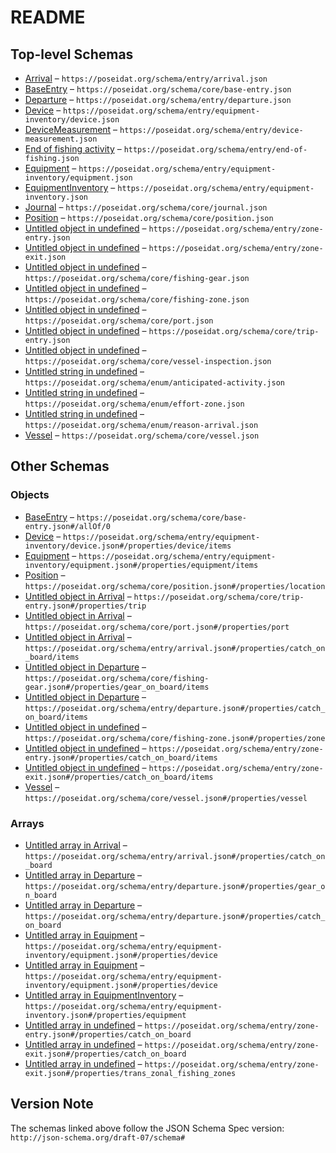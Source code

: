 # README

## Top-level Schemas

-   [Arrival](./arrival.md "A return to port event") – `https://poseidat.org/schema/entry/arrival.json`
-   [BaseEntry](./base-entry.md "The shared properties for all entries") – `https://poseidat.org/schema/core/base-entry.json`
-   [Departure](./departure.md "A departure from port event") – `https://poseidat.org/schema/entry/departure.json`
-   [Device](./device.md "A device which is a part of a piece of equipment installed on a vessel") – `https://poseidat.org/schema/entry/equipment-inventory/device.json`
-   [DeviceMeasurement](./device-measurement.md "A device measurement journal entry") – `https://poseidat.org/schema/entry/device-measurement.json`
-   [End of fishing activity](./end-of-fishing.md "Notification of intent to cease all fishing activity for the trip") – `https://poseidat.org/schema/entry/end-of-fishing.json`
-   [Equipment](./equipment.md "A piece of equipment installed on a vessel") – `https://poseidat.org/schema/entry/equipment-inventory/equipment.json`
-   [EquipmentInventory](./equipment-inventory.md "An entry detailing the equipment installed on a vessel") – `https://poseidat.org/schema/entry/equipment-inventory.json`
-   [Journal](./journal.md "A trip journal") – `https://poseidat.org/schema/core/journal.json`
-   [Position](./position.md "A navigational position that can be used in an entry") – `https://poseidat.org/schema/core/position.json`
-   [Untitled object in undefined](./zone-entry.md "Entry declaration of a fishing zone") – `https://poseidat.org/schema/entry/zone-entry.json`
-   [Untitled object in undefined](./zone-exit.md "Exit declaration of a fishing zone") – `https://poseidat.org/schema/entry/zone-exit.json`
-   [Untitled object in undefined](./fishing-gear.md "Fishing gear details") – `https://poseidat.org/schema/core/fishing-gear.json`
-   [Untitled object in undefined](./fishing-zone.md "Geographical zone for fishing activities") – `https://poseidat.org/schema/core/fishing-zone.json`
-   [Untitled object in undefined](./port.md "Fishing port details") – `https://poseidat.org/schema/core/port.json`
-   [Untitled object in undefined](./trip-entry.md "The trip related details of a journal entry") – `https://poseidat.org/schema/core/trip-entry.json`
-   [Untitled object in undefined](./vessel-inspection.md "Vessel inspection details") – `https://poseidat.org/schema/core/vessel-inspection.json`
-   [Untitled string in undefined](./anticipated-activity.md "The anticipated activity for the fishing trip") – `https://poseidat.org/schema/enum/anticipated-activity.json`
-   [Untitled string in undefined](./effort-zone.md "The fishing effort zone") – `https://poseidat.org/schema/enum/effort-zone.json`
-   [Untitled string in undefined](./reason-arrival.md "The reason for the vessel to return to port") – `https://poseidat.org/schema/enum/reason-arrival.json`
-   [Vessel](./vessel.md "The vessel information") – `https://poseidat.org/schema/core/vessel.json`

## Other Schemas

### Objects

-   [BaseEntry](./arrival-allof-baseentry.md "The shared properties for all entries") – `https://poseidat.org/schema/core/base-entry.json#/allOf/0`
-   [Device](./equipment-properties-device-device.md "A device which is a part of a piece of equipment installed on a vessel") – `https://poseidat.org/schema/entry/equipment-inventory/device.json#/properties/device/items`
-   [Equipment](./equipment-inventory-properties-equipment-equipment.md "A piece of equipment installed on a vessel") – `https://poseidat.org/schema/entry/equipment-inventory/equipment.json#/properties/equipment/items`
-   [Position](./trip-entry-properties-position.md "A navigational position that can be used in an entry") – `https://poseidat.org/schema/core/position.json#/properties/location`
-   [Untitled object in Arrival](./arrival-properties-trip.md "The trip related details of a journal entry") – `https://poseidat.org/schema/core/trip-entry.json#/properties/trip`
-   [Untitled object in Arrival](./arrival-properties-port.md "Fishing port details") – `https://poseidat.org/schema/core/port.json#/properties/port`
-   [Untitled object in Arrival](./arrival-properties-catch_on_board-items.md) – `https://poseidat.org/schema/entry/arrival.json#/properties/catch_on_board/items`
-   [Untitled object in Departure](./departure-properties-gear_on_board-items.md "Fishing gear details") – `https://poseidat.org/schema/core/fishing-gear.json#/properties/gear_on_board/items`
-   [Untitled object in Departure](./departure-properties-catch_on_board-items.md) – `https://poseidat.org/schema/entry/departure.json#/properties/catch_on_board/items`
-   [Untitled object in undefined](./zone-entry-properties-zone.md "Geographical zone for fishing activities") – `https://poseidat.org/schema/core/fishing-zone.json#/properties/zone`
-   [Untitled object in undefined](./zone-entry-properties-catch_on_board-items.md) – `https://poseidat.org/schema/entry/zone-entry.json#/properties/catch_on_board/items`
-   [Untitled object in undefined](./zone-exit-properties-catch_on_board-items.md) – `https://poseidat.org/schema/entry/zone-exit.json#/properties/catch_on_board/items`
-   [Vessel](./journal-properties-vessel.md "The vessel information") – `https://poseidat.org/schema/core/vessel.json#/properties/vessel`

### Arrays

-   [Untitled array in Arrival](./arrival-properties-catch_on_board.md "The caught fish present on board the vessel") – `https://poseidat.org/schema/entry/arrival.json#/properties/catch_on_board`
-   [Untitled array in Departure](./departure-properties-gear_on_board.md "The gear present on board the vessel") – `https://poseidat.org/schema/entry/departure.json#/properties/gear_on_board`
-   [Untitled array in Departure](./departure-properties-catch_on_board.md "The previously caught fish present on board the vessel") – `https://poseidat.org/schema/entry/departure.json#/properties/catch_on_board`
-   [Untitled array in Equipment](./equipment-properties-device.md "The collection of devices that are a part of this piece of equipment") – `https://poseidat.org/schema/entry/equipment-inventory/equipment.json#/properties/device`
-   [Untitled array in Equipment](./equipment-properties-device.md "The collection of devices that are a part of this piece of equipment") – `https://poseidat.org/schema/entry/equipment-inventory/equipment.json#/properties/device`
-   [Untitled array in EquipmentInventory](./equipment-inventory-properties-equipment.md "The collection of equipment for the vessel") – `https://poseidat.org/schema/entry/equipment-inventory.json#/properties/equipment`
-   [Untitled array in undefined](./zone-entry-properties-catch_on_board.md "The previously caught fish present on the vessel at the time of entry") – `https://poseidat.org/schema/entry/zone-entry.json#/properties/catch_on_board`
-   [Untitled array in undefined](./zone-exit-properties-catch_on_board.md "The previously caught fish present on the vessel at the time of entry") – `https://poseidat.org/schema/entry/zone-exit.json#/properties/catch_on_board`
-   [Untitled array in undefined](./zone-exit-properties-trans_zonal_fishing_zones.md "The zones involved in trans-zonal fishing") – `https://poseidat.org/schema/entry/zone-exit.json#/properties/trans_zonal_fishing_zones`

## Version Note

The schemas linked above follow the JSON Schema Spec version: `http://json-schema.org/draft-07/schema#`
